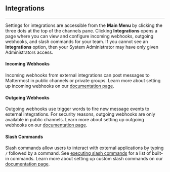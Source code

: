 ## Integrations 
___ 

Settings for integrations are accessible from the **Main Menu** by clicking the three dots at the top of the channels pane. Clicking **Integrations** opens a page where you can view and configure incoming webhooks, outgoing webhooks, and slash commands for your team. If you cannot see an **Integrations** option, then your System Administrator may have only given Administrators access. 

#### Incoming Webhooks
Incoming webhooks from external integrations can post messages to Mattermost in public channels or private groups. Learn more about setting up incoming webhooks on our [documentation page](http://docs.mattermost.com/developer/webhooks-incoming.html).


#### Outgoing Webhooks
Outgoing webhooks use trigger words to fire new message events to external integrations. For security reasons, outgoing webhooks are only available in public channels. Learn more about setting up outgoing webhooks on our [documentation page](http://docs.mattermost.com/developer/webhooks-outgoing.html).

#### Slash Commands
Slash commands allow users to interact with external applications by typing `/` followed by a command. See [executing slash commands](http://docs.mattermost.com/help/messaging/executing-commands.html) for a list of built-in commands. Learn more about setting up custom slash commands on our [documentation page](http://docs.mattermost.com/developer/slash-commands.html). 
